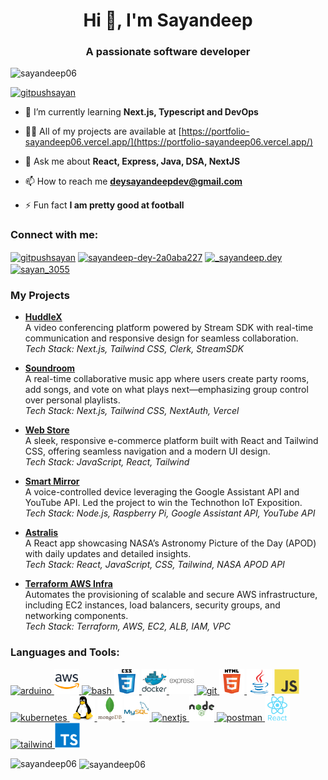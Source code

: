 <h1 align="center">Hi 👋, I'm Sayandeep</h1>
<h3 align="center">A passionate software developer</h3>

<p align="left"> <img src="https://komarev.com/ghpvc/?username=sayandeep06&label=Profile%20views&color=0e75b6&style=flat" alt="sayandeep06" /> </p>

<p align="left"> <a href="https://twitter.com/gitpushsayan" target="blank"><img src="https://img.shields.io/twitter/follow/gitpushsayan?logo=twitter&style=for-the-badge" alt="gitpushsayan" /></a> </p>

- 🌱 I’m currently learning **Next.js, Typescript and DevOps**

- 👨‍💻 All of my projects are available at [https://portfolio-sayandeep06.vercel.app/](https://portfolio-sayandeep06.vercel.app/)

- 💬 Ask me about **React, Express, Java, DSA, NextJS**

- 📫 How to reach me **deysayandeepdev@gmail.com**

- ⚡ Fun fact **I am pretty good at football**

<h3 align="left">Connect with me:</h3>
<p align="left">
<a href="https://twitter.com/gitpushsayan" target="blank"><img align="center" src="https://raw.githubusercontent.com/rahuldkjain/github-profile-readme-generator/master/src/images/icons/Social/twitter.svg" alt="gitpushsayan" height="30" width="40" /></a>
<a href="https://linkedin.com/in/sayandeep-dey-2a0aba227" target="blank"><img align="center" src="https://raw.githubusercontent.com/rahuldkjain/github-profile-readme-generator/master/src/images/icons/Social/linked-in-alt.svg" alt="sayandeep-dey-2a0aba227" height="30" width="40" /></a>
<a href="https://instagram.com/_sayandeep.dey" target="blank"><img align="center" src="https://raw.githubusercontent.com/rahuldkjain/github-profile-readme-generator/master/src/images/icons/Social/instagram.svg" alt="_sayandeep.dey" height="30" width="40" /></a>
<a href="https://www.leetcode.com/sayan_3055" target="blank"><img align="center" src="https://raw.githubusercontent.com/rahuldkjain/github-profile-readme-generator/master/src/images/icons/Social/leet-code.svg" alt="sayan_3055" height="30" width="40" /></a>
</p>

<h3 align="left">My Projects</h3>

- **[HuddleX](https://huddlex.vercel.app/)**  
  A video conferencing platform powered by Stream SDK with real-time communication and responsive design for seamless collaboration.  
  *Tech Stack: Next.js, Tailwind CSS, Clerk, StreamSDK*

- **[Soundroom](https://soundroom-1.vercel.app/)**  
  A real-time collaborative music app where users create party rooms, add songs, and vote on what plays next—emphasizing group control over personal playlists.  
  *Tech Stack: Next.js, Tailwind CSS, NextAuth, Vercel*
  
- **[Web Store](https://shoewebstore.netlify.app/)**  
  A sleek, responsive e-commerce platform built with React and Tailwind CSS, offering seamless navigation and a modern UI design.  
  *Tech Stack: JavaScript, React, Tailwind*

- **[Smart Mirror](#projects)**  
  A voice-controlled device leveraging the Google Assistant API and YouTube API. Led the project to win the Technothon IoT Exposition.  
  *Tech Stack: Node.js, Raspberry Pi, Google Assistant API, YouTube API*

- **[Astralis](https://cosmosastralis.netlify.app/)**  
  A React app showcasing NASA’s Astronomy Picture of the Day (APOD) with daily updates and detailed insights.  
  *Tech Stack: React, JavaScript, CSS, Tailwind, NASA APOD API*

- **[Terraform AWS Infra](https://github.com/Sayandeep06/Terraform_aws_infra)**  
  Automates the provisioning of scalable and secure AWS infrastructure, including EC2 instances, load balancers, security groups, and networking components.  
  *Tech Stack: Terraform, AWS, EC2, ALB, IAM, VPC*

<h3 align="left">Languages and Tools:</h3>
<p align="left"> <a href="https://www.arduino.cc/" target="_blank" rel="noreferrer"> <img src="https://cdn.worldvectorlogo.com/logos/arduino-1.svg" alt="arduino" width="40" height="40"/> </a> <a href="https://aws.amazon.com" target="_blank" rel="noreferrer"> <img src="https://raw.githubusercontent.com/devicons/devicon/master/icons/amazonwebservices/amazonwebservices-original-wordmark.svg" alt="aws" width="40" height="40"/> </a> <a href="https://www.gnu.org/software/bash/" target="_blank" rel="noreferrer"> <img src="https://www.vectorlogo.zone/logos/gnu_bash/gnu_bash-icon.svg" alt="bash" width="40" height="40"/> </a> <a href="https://www.w3schools.com/css/" target="_blank" rel="noreferrer"> <img src="https://raw.githubusercontent.com/devicons/devicon/master/icons/css3/css3-original-wordmark.svg" alt="css3" width="40" height="40"/> </a> <a href="https://www.docker.com/" target="_blank" rel="noreferrer"> <img src="https://raw.githubusercontent.com/devicons/devicon/master/icons/docker/docker-original-wordmark.svg" alt="docker" width="40" height="40"/> </a> <a href="https://expressjs.com" target="_blank" rel="noreferrer"> <img src="https://raw.githubusercontent.com/devicons/devicon/master/icons/express/express-original-wordmark.svg" alt="express" width="40" height="40"/> </a> <a href="https://git-scm.com/" target="_blank" rel="noreferrer"> <img src="https://www.vectorlogo.zone/logos/git-scm/git-scm-icon.svg" alt="git" width="40" height="40"/> </a> <a href="https://www.w3.org/html/" target="_blank" rel="noreferrer"> <img src="https://raw.githubusercontent.com/devicons/devicon/master/icons/html5/html5-original-wordmark.svg" alt="html5" width="40" height="40"/> </a> <a href="https://www.java.com" target="_blank" rel="noreferrer"> <img src="https://raw.githubusercontent.com/devicons/devicon/master/icons/java/java-original.svg" alt="java" width="40" height="40"/> </a> <a href="https://developer.mozilla.org/en-US/docs/Web/JavaScript" target="_blank" rel="noreferrer"> <img src="https://raw.githubusercontent.com/devicons/devicon/master/icons/javascript/javascript-original.svg" alt="javascript" width="40" height="40"/> </a> <a href="https://kubernetes.io" target="_blank" rel="noreferrer"> <img src="https://www.vectorlogo.zone/logos/kubernetes/kubernetes-icon.svg" alt="kubernetes" width="40" height="40"/> </a> <a href="https://www.linux.org/" target="_blank" rel="noreferrer"> <img src="https://raw.githubusercontent.com/devicons/devicon/master/icons/linux/linux-original.svg" alt="linux" width="40" height="40"/> </a> <a href="https://www.mongodb.com/" target="_blank" rel="noreferrer"> <img src="https://raw.githubusercontent.com/devicons/devicon/master/icons/mongodb/mongodb-original-wordmark.svg" alt="mongodb" width="40" height="40"/> </a> <a href="https://www.mysql.com/" target="_blank" rel="noreferrer"> <img src="https://raw.githubusercontent.com/devicons/devicon/master/icons/mysql/mysql-original-wordmark.svg" alt="mysql" width="40" height="40"/> </a> <a href="https://nextjs.org/" target="_blank" rel="noreferrer"> <img src="https://cdn.worldvectorlogo.com/logos/nextjs-2.svg" alt="nextjs" width="40" height="40"/> </a> <a href="https://nodejs.org" target="_blank" rel="noreferrer"> <img src="https://raw.githubusercontent.com/devicons/devicon/master/icons/nodejs/nodejs-original-wordmark.svg" alt="nodejs" width="40" height="40"/> </a> <a href="https://postman.com" target="_blank" rel="noreferrer"> <img src="https://www.vectorlogo.zone/logos/getpostman/getpostman-icon.svg" alt="postman" width="40" height="40"/> </a> <a href="https://reactjs.org/" target="_blank" rel="noreferrer"> <img src="https://raw.githubusercontent.com/devicons/devicon/master/icons/react/react-original-wordmark.svg" alt="react" width="40" height="40"/> </a> <a href="https://tailwindcss.com/" target="_blank" rel="noreferrer"> <img src="https://www.vectorlogo.zone/logos/tailwindcss/tailwindcss-icon.svg" alt="tailwind" width="40" height="40"/> </a> <a href="https://www.typescriptlang.org/" target="_blank" rel="noreferrer"> <img src="https://raw.githubusercontent.com/devicons/devicon/master/icons/typescript/typescript-original.svg" alt="typescript" width="40" height="40"/> </a> </p>

<p><img align="left" src="https://github-readme-stats.vercel.app/api/top-langs?username=sayandeep06&show_icons=true&locale=en&layout=compact" alt="sayandeep06" /></p>

<p>&nbsp;<img align="center" src="https://github-readme-stats.vercel.app/api?username=sayandeep06&show_icons=true&locale=en" alt="sayandeep06" /></p>
